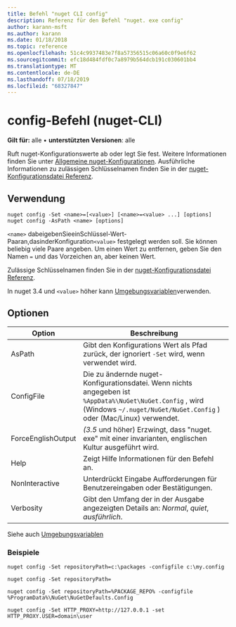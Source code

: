 ```yaml
---
title: Befehl "nuget CLI config"
description: Referenz für den Befehl "nuget. exe config"
author: karann-msft
ms.author: karann
ms.date: 01/18/2018
ms.topic: reference
ms.openlocfilehash: 51c4c9937483e7f8a57356515c06a60c0f9e6f62
ms.sourcegitcommit: efc18d484fdf0c7a8979b564dcb191c030601bb4
ms.translationtype: MT
ms.contentlocale: de-DE
ms.lasthandoff: 07/18/2019
ms.locfileid: "68327847"
---
```

# <a name="config-command-nuget-cli"></a>config-Befehl (nuget-CLI)

**Gilt für:** alle &bullet; **unterstützten Versionen**: alle

Ruft nuget-Konfigurationswerte ab oder legt Sie fest. Weitere Informationen finden Sie unter [Allgemeine nuget-Konfigurationen](../../consume-packages/configuring-nuget-behavior.md). Ausführliche Informationen zu zulässigen Schlüsselnamen finden Sie in der [nuget-Konfigurationsdatei Referenz](../nuget-config-file.md).

## <a name="usage"></a>Verwendung

```cli
nuget config -Set <name>=[<value>] [<name>=<value> ...] [options]
nuget config -AsPath <name> [options]
```

`<name>` dabeigebenSieeinSchlüssel-Wert-Paaran,dasinderKonfiguration`<value>` festgelegt werden soll. Sie können beliebig viele Paare angeben. Um einen Wert zu entfernen, geben Sie den Namen `=` und das Vorzeichen an, aber keinen Wert.

Zulässige Schlüsselnamen finden Sie in der [nuget-Konfigurationsdatei Referenz](../nuget-config-file.md).

In nuget 3.4 und `<value>` höher kann [Umgebungsvariablen](cli-ref-environment-variables.md)verwenden.

## <a name="options"></a>Optionen

| Option | Beschreibung |
| --- | --- |
| AsPath | Gibt den Konfigurations Wert als Pfad zurück, der ignoriert `-Set` wird, wenn verwendet wird. |
| ConfigFile | Die zu ändernde nuget-Konfigurationsdatei. Wenn nichts angegeben ist `%AppData%\NuGet\NuGet.Config` , wird (Windows `~/.nuget/NuGet/NuGet.Config` ) oder (Mac/Linux) verwendet.|
| ForceEnglishOutput | *(3.5* und höher) Erzwingt, dass "nuget. exe" mit einer invarianten, englischen Kultur ausgeführt wird. |
| Help | Zeigt Hilfe Informationen für den Befehl an. |
| NonInteractive | Unterdrückt Eingabe Aufforderungen für Benutzereingaben oder Bestätigungen. |
| Verbosity | Gibt den Umfang der in der Ausgabe angezeigten Details an: *Normal*, *quiet*, *ausführlich*. |

Siehe auch [Umgebungsvariablen](cli-ref-environment-variables.md)

### <a name="examples"></a>Beispiele

```cli
nuget config -Set repositoryPath=c:\packages -configfile c:\my.config

nuget config -Set repositoryPath=

nuget config -Set repositoryPath=%PACKAGE_REPO% -configfile %ProgramData%\NuGet\NuGetDefaults.Config

nuget config -Set HTTP_PROXY=http://127.0.0.1 -set HTTP_PROXY.USER=domain\user
```
